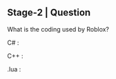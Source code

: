 Stage-2 | Question
-----------------------
What is the coding used by Roblox?

C# : 

C++ : 

.lua : 
